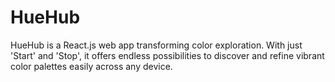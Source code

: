 # HueHub
HueHub is a React.js web app transforming color exploration. With just 'Start' and 'Stop', it offers endless possibilities to discover and refine vibrant color palettes easily across any device.
